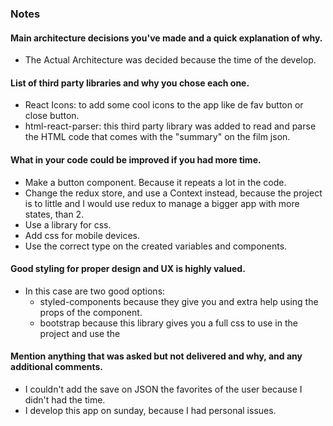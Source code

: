 ### Notes
#### Main architecture decisions you've made and a quick explanation of why.
- The Actual Architecture was decided because the time of the develop.
#### List of third party libraries and why you chose each one.
* React Icons: to add some cool icons to the app like de fav button or close button.
* html-react-parser: this third party library was added to read and parse the HTML code that comes with the "summary" on the film json.
#### What in your code could be improved if you had more time.
* Make a button component. Because it repeats a lot in the code.
* Change the redux store, and use a Context instead, because the project is to little and I would use redux to manage a bigger app with more states, than 2.
* Use a library for css.
* Add css for mobile devices.
* Use the correct type on the created variables and components.
#### Good styling for proper design and UX is highly valued.
* In this case are two good options:
  * styled-components because they give you and extra help using the props of the component.
  * bootstrap because this library gives you a full css to use in the project and use the  
#### Mention anything that was asked but not delivered and why, and any additional comments.

* I couldn't add the save on JSON the favorites of the user because I didn't had the time.
* I develop this app on sunday, because I had personal issues.

